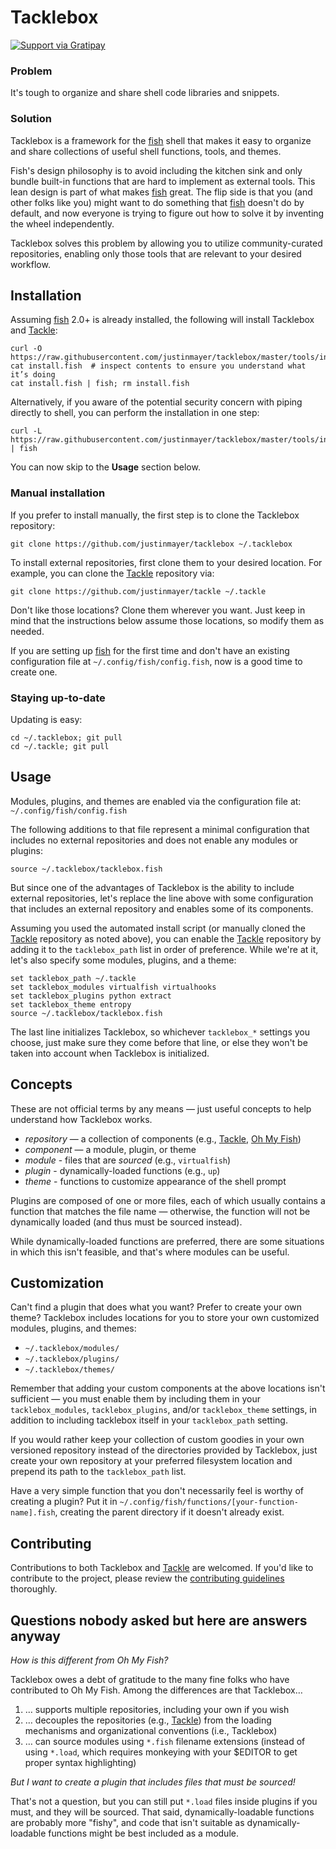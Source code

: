 # Tacklebox

[![Support via Gratipay](http://img.shields.io/badge/tips-accepted-brightgreen.svg)](https://www.gratipay.com/justinmayer/)

### Problem

It's tough to organize and share shell code libraries and snippets.

### Solution

Tacklebox is a framework for the [fish][] shell that makes it easy to organize and share collections of useful shell functions, tools, and themes.

Fish's design philosophy is to avoid including the kitchen sink and only bundle built-in functions that are hard to implement as external tools. This lean design is part of what makes [fish][] great. The flip side is that you (and other folks like you) might want to do something that [fish][] doesn't do by default, and now everyone is trying to figure out how to solve it by inventing the wheel independently.

Tacklebox solves this problem by allowing you to utilize community-curated repositories, enabling only those tools that are relevant to your desired workflow.

## Installation

Assuming [fish][] 2.0+ is already installed, the following will install Tacklebox and [Tackle][]:

    curl -O https://raw.githubusercontent.com/justinmayer/tacklebox/master/tools/install.fish
    cat install.fish  # inspect contents to ensure you understand what it’s doing
    cat install.fish | fish; rm install.fish

Alternatively, if you aware of the potential security concern with piping directly to shell, you can perform the installation in one step:

    curl -L https://raw.githubusercontent.com/justinmayer/tacklebox/master/tools/install.fish | fish

You can now skip to the **Usage** section below.

### Manual installation

If you prefer to install manually, the first step is to clone the Tacklebox repository:

    git clone https://github.com/justinmayer/tacklebox ~/.tacklebox

To install external repositories, first clone them to your desired location. For example, you can clone the [Tackle][] repository via:

    git clone https://github.com/justinmayer/tackle ~/.tackle

Don't like those locations? Clone them wherever you want. Just keep in mind that the instructions below assume those locations, so modify them as needed.

If you are setting up [fish][] for the first time and don't have an existing configuration file at `~/.config/fish/config.fish`, now is a good time to create one.

### Staying up-to-date

Updating is easy:

    cd ~/.tacklebox; git pull
    cd ~/.tackle; git pull

## Usage

Modules, plugins, and themes are enabled via the configuration file at: `~/.config/fish/config.fish`

The following additions to that file represent a minimal configuration that includes no external repositories and does not enable any modules or plugins:

    source ~/.tacklebox/tacklebox.fish

But since one of the advantages of Tacklebox is the ability to include external repositories, let's replace the line above with some configuration that includes an external repository and enables some of its components.

Assuming you used the automated install script (or manually cloned the [Tackle][] repository as noted above), you can enable the [Tackle][] repository by adding it to the `tacklebox_path` list in order of preference. While we're at it, let's also specify some modules, plugins, and a theme:

    set tacklebox_path ~/.tackle
    set tacklebox_modules virtualfish virtualhooks
    set tacklebox_plugins python extract
    set tacklebox_theme entropy
    source ~/.tacklebox/tacklebox.fish

The last line initializes Tacklebox, so whichever `tacklebox_*` settings you choose, just make sure they come before that line, or else they won't be taken into account when Tacklebox is initialized.

## Concepts

These are not official terms by any means — just useful concepts to help understand how Tacklebox works.

* *repository* — a collection of components (e.g., [Tackle][], [Oh My Fish][])
* *component* — a module, plugin, or theme
* *module* - files that are *sourced* (e.g., `virtualfish`)
* *plugin* - dynamically-loaded functions (e.g., `up`)
* *theme* - functions to customize appearance of the shell prompt

Plugins are composed of one or more files, each of which usually contains a function that matches the file name — otherwise, the function will not be dynamically loaded (and thus must be sourced instead).

While dynamically-loaded functions are preferred, there are some situations in which this isn't feasible, and that's where modules can be useful.

## Customization

Can't find a plugin that does what you want? Prefer to create your own theme? Tacklebox includes locations for you to store your own customized modules, plugins, and themes:

* `~/.tacklebox/modules/`
* `~/.tacklebox/plugins/`
* `~/.tacklebox/themes/`

Remember that adding your custom components at the above locations isn't sufficient — you must enable them by including them in your `tacklebox_modules`, `tacklebox_plugins`, and/or `tacklebox_theme` settings, in addition to including tacklebox itself in your `tacklebox_path` setting.

If you would rather keep your collection of custom goodies in your own versioned repository instead of the directories provided by Tacklebox, just create your own repository at your preferred filesystem location and prepend its path to the `tacklebox_path` list.

Have a very simple function that you don't necessarily feel is worthy of creating a plugin? Put it in `~/.config/fish/functions/[your-function-name].fish`, creating the parent directory if it doesn't already exist.

## Contributing

Contributions to both Tacklebox and [Tackle][] are welcomed. If you'd like to contribute to the project, please review the [contributing guidelines][] thoroughly.

## Questions nobody asked but here are answers anyway

_How is this different from Oh My Fish?_

Tacklebox owes a debt of gratitude to the many fine folks who have contributed to Oh My Fish. Among the differences are that Tacklebox…

1. … supports multiple repositories, including your own if you wish
1. … decouples the repositories (e.g., [Tackle][]) from the loading mechanisms and organizational conventions (i.e., Tacklebox)
1. … can source modules using `*.fish` filename extensions (instead of using `*.load`, which requires monkeying with your $EDITOR to get proper syntax highlighting)

_But I want to create a plugin that includes files that must be sourced!_

That's not a question, but you can still put `*.load` files inside plugins if you must, and they will be sourced. That said, dynamically-loadable functions are probably more "fishy", and code that isn't suitable as dynamically-loadable functions might be best included as a module.

[fish]: http://fishshell.com/
[contributing guidelines]: https://github.com/justinmayer/tacklebox/blob/master/Contributing.md
[Tackle]: https://github.com/justinmayer/tackle
[Oh My Fish]: https://github.com/bpinto/oh-my-fish
